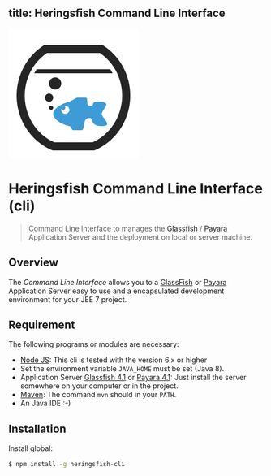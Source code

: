 title: Heringsfish Command Line Interface
---

![Logo](assets/logo.png)

# Heringsfish Command Line Interface (cli)

> Command Line Interface to manages the [Glassfish][glassfish] / [Payara][payara] Application Server
> and the deployment on local or server machine.

## Overview

The *Command Line Interface* allows you to a [GlassFish][glassfish] or [Payara][payara] Application Server easy to use and a encapsulated development environment for your JEE 7 project.


## Requirement

The following programs or modules are necessary:

* [Node JS][nodejs]: This cli is tested with the version 6.x or higher
* Set the environment variable `JAVA_HOME` must be set (Java 8).
* Application Server [Glassfish 4.1][glassfish] or [Payara 4.1][payara]: Just install the server somewhere on your computer or in the project.
* [Maven][maven]: The command `mvn` should in your `PATH`.
* An Java IDE :-)


## Installation

Install global:

```bash
$ npm install -g heringsfish-cli
```




[glassfish]: https://glassfish.java.net/
[payara]: http://www.payara.fish/
[nodejs]: https://nodejs.org/
[maven]: https://maven.apache.org/

